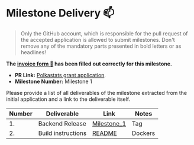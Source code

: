 # Milestone Delivery :mailbox:

> Only the GitHub account, which is responsible for the pull request of the accepted application is allowed to submit milestones. Don't remove any of the mandatory parts presented in bold letters or as headlines!

**The [invoice form :pencil:](https://forms.gle/8Wx7nxtq8fKrsuEz8) has been filled out correctly for this milestone.**  

* **PR Link:** [Polkastats grant application](https://github.com/w3f/Open-Grants-Program/pull/2). 
* **Milestone Number:** Milestone 1

Please provide a list of all deliverables of the milestone extracted from the initial application and a link to the deliverable itself. 

| Number | Deliverable | Link | Notes |
| ------------- | ------------- | ------------- |------------- |
| 1. |Backend Release|[Milestone_1](https://github.com/Colm3na/polkastats-backend-v3/releases/tag/milestone1)|Tag| 
| 2. |Build instructions|[README](https://github.com/Colm3na/polkastats-backend-v3/blob/milestone1/README.md)|Dockers| 
